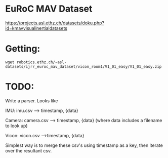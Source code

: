 # EuRoC MAV Dataset

https://projects.asl.ethz.ch/datasets/doku.php?id=kmavvisualinertialdatasets

# Getting:
`wget robotics.ethz.ch/~asl-datasets/ijrr_euroc_mav_dataset/vicon_room1/V1_01_easy/V1_01_easy.zip`

# TODO:
Write a parser. Looks like

IMU:
imu.csv --> timestamp, {data}

Camera:
camera.csv --> timestamp, {data} (where data includes a filename to look up)

Vicon:
vicon.csv -->timestamp, {data}

Simplest way is to merge these csv's using timestamp as a key, then iterate over the resultant csv.

